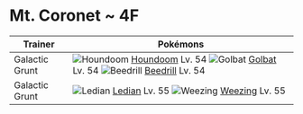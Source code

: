 # Mt. Coronet ~ 4F

Trainer                    | Pokémons
---                        | ---
Galactic Grunt             | ![][229]  [Houndoom] Lv. 54  ![][042]  [Golbat] Lv. 54  ![][015]  [Beedrill] Lv. 54
Galactic Grunt             | ![][166]  [Ledian] Lv. 55  ![][110]  [Weezing] Lv. 55


[015]: https://raw.githubusercontent.com/PokeAPI/sprites/master/sprites/pokemon/15.png "Beedrill"
[042]: https://raw.githubusercontent.com/PokeAPI/sprites/master/sprites/pokemon/42.png "Golbat"
[110]: https://raw.githubusercontent.com/PokeAPI/sprites/master/sprites/pokemon/110.png "Weezing"
[166]: https://raw.githubusercontent.com/PokeAPI/sprites/master/sprites/pokemon/166.png "Ledian"
[229]: https://raw.githubusercontent.com/PokeAPI/sprites/master/sprites/pokemon/229.png "Houndoom"
[Beedrill]: pokemon_changes/015/
[Golbat]: pokemon_changes/042/
[Weezing]: pokemon_changes/110/
[Ledian]: pokemon_changes/166/
[Houndoom]: pokemon_changes/229/
